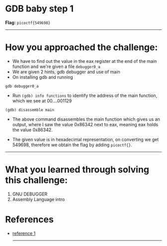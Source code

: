 # GDB baby step 1

**Flag:** `picoctf{549698}`

---

# How you approached the challenge:

- We have to find out the value in the eax register at the end of the main function and we're given a file `debugger0_a`
- We are given 2 hints, gdb debugger and use of main
- On installing gdb and running
```
gdb debugger0_a
```
-  Run `(gdb) info functions` to  identify the address of the main function, which we see at 00....001129 

```
(gdb) disassemble main
``` 
- The above command disassembles the main function which gives us an output, where I saw the value 0x86342 next to eax, meaning eax holds the value 0x86342. 

- The given value is in hexadecimal representation, on converting we get 549698, therefore we obtain the flag by adding `picoctf{}`. 

---

# What you learned through solving this challenge:

1. GNU DEBUGGER
2. Assembly Language intro

# References

- [reference 1](https://en.wikipedia.org/wiki/GNU_Debugger)

  ---

  



